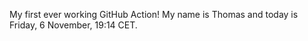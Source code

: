 My first ever working GitHub Action!
My name is Thomas and today is Friday, 6 November, 19:14 CET. 
